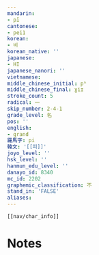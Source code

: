 ```yaml
---
mandarin:
- pī
cantonese:
- pei1
korean:
- 비
korean_native: ''
japanese:
- HI
japanese_nanori: ''
vietnamese:
middle_chinese_initial: pʰ
middle_chinese_final: ɣiɪ
stroke_count: 5
radical: 一
skip_number: 2-4-1
grade_level: 名
pos: ''
english:
- grand
羅馬字: pi
韓文: '[[피]]'
joyo_level: ''
hsk_level: ''
hanmun_edu_level: ''
danayo_id: 8340
mc_id: 2202
graphemic_classification: 不
stand_in: 'FALSE'
aliases:
---
```

```meta-bind-embed
[[nav/char_info]]
```

# Notes
